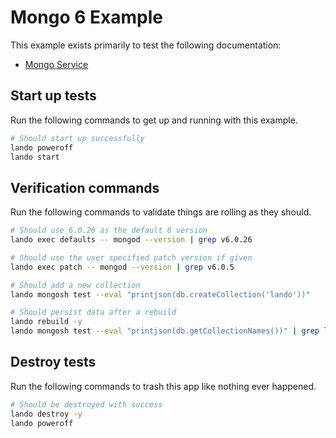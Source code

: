 # Mongo 6 Example

This example exists primarily to test the following documentation:

* [Mongo Service](https://docs.lando.dev/plugins/mongo)

## Start up tests

Run the following commands to get up and running with this example.

```bash
# Should start up successfully
lando poweroff
lando start
```

## Verification commands

Run the following commands to validate things are rolling as they should.

```bash
# Should use 6.0.26 as the default 6 version
lando exec defaults -- mongod --version | grep v6.0.26

# Should use the user specified patch version if given
lando exec patch -- mongod --version | grep v6.0.5

# Should add a new collection
lando mongosh test --eval "printjson(db.createCollection('lando'))"

# Should persist data after a rebuild
lando rebuild -y
lando mongosh test --eval "printjson(db.getCollectionNames())" | grep lando
```

## Destroy tests

Run the following commands to trash this app like nothing ever happened.

```bash
# Should be destroyed with success
lando destroy -y
lando poweroff
```
